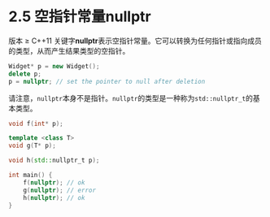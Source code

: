 # 2.5 空指针常量nullptr

版本 ≥ C++11
关键字**nullptr**表示空指针常量。它可以转换为任何指针或指向成员的类型，从而产生结果类型的空指针。

```cpp
Widget* p = new Widget();
delete p;
p = nullptr; // set the pointer to null after deletion
```

请注意，`nullptr`本身不是指针。`nullptr`的类型是一种称为`std::nullptr_t`的基本类型。

```cpp
void f(int* p);

template <class T>
void g(T* p);

void h(std::nullptr_t p);

int main() {
    f(nullptr); // ok
    g(nullptr); // error
    h(nullptr); // ok
}
```
